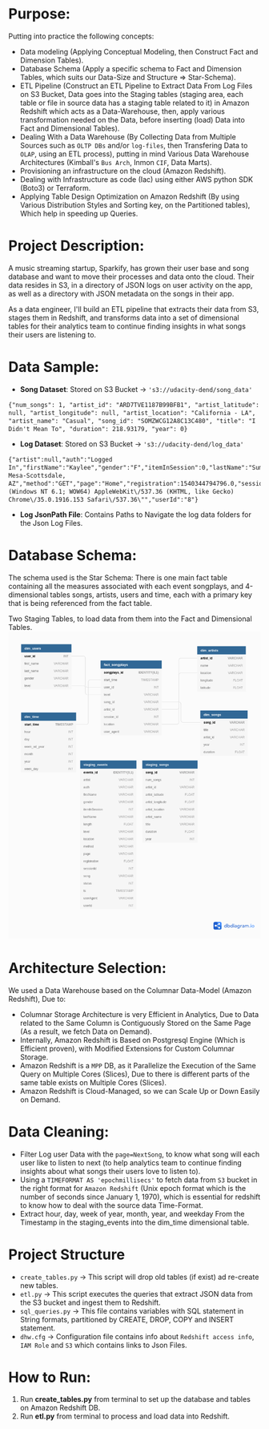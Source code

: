 # Purpose:

Putting into practice the following concepts:

- Data modeling (Applying Conceptual Modeling, then Construct Fact and Dimension Tables).
- Database Schema (Apply a specific schema to Fact and Dimension Tables, which suits our Data-Size and Structure => Star-Schema).
- ETL Pipeline (Construct an ETL Pipeline to Extract Data From Log Files on S3 Bucket, Data goes into the Staging tables (staging area, each table or file in source data has a staging table related to it) in Amazon Redshift which acts as a Data-Warehouse, then, apply various transformation needed on the Data, before inserting (load) Data into Fact and Dimensional Tables).
- Dealing With a Data Warehouse (By Collecting Data from Multiple Sources such as `OLTP DBs` and/or `log-files`, then Transfering Data to `OLAP`, using an ETL process), putting in mind Various Data Warehouse Architectures (Kimball's `Bus Arch`, Inmon `CIF`, Data Marts).
- Provisioning an infrastructure on the cloud (Amazon Redshift).
- Dealing with Infrastructure as code (Iac) using either AWS python SDK (Boto3) or Terraform.
- Applying Table Design Optimization on Amazon Redshift (By using Various Distribution Styles and Sorting key, on the Partitioned tables), Which help in speeding up Queries.

# Project Description:

A music streaming startup, Sparkify, has grown their user base and song database and want to move their processes and data onto the cloud. Their data resides in S3, in a directory of JSON logs on user activity on the app, as well as a directory with JSON metadata on the songs in their app.

As a data engineer, I'll build an ETL pipeline that extracts their data from S3, stages them in Redshift, and transforms data into a set of dimensional tables for their analytics team to continue finding insights in what songs their users are listening to.

# Data Sample:

- **Song Dataset**: Stored on S3 Bucket -> `'s3://udacity-dend/song_data'`

```
{"num_songs": 1, "artist_id": "ARD7TVE1187B99BFB1", "artist_latitude": null, "artist_longitude": null, "artist_location": "California - LA", "artist_name": "Casual", "song_id": "SOMZWCG12A8C13C480", "title": "I Didn't Mean To", "duration": 218.93179, "year": 0}
```

- **Log Dataset**: Stored on S3 Bucket -> `'s3://udacity-dend/log_data'`

```
{"artist":null,"auth":"Logged In","firstName":"Kaylee","gender":"F","itemInSession":0,"lastName":"Summers","length":null,"level":"free","location":"Phoenix-Mesa-Scottsdale, AZ","method":"GET","page":"Home","registration":1540344794796.0,"sessionId":139,"song":null,"status":200,"ts":1541106106796,"userAgent":"\"Mozilla\/5.0 (Windows NT 6.1; WOW64) AppleWebKit\/537.36 (KHTML, like Gecko) Chrome\/35.0.1916.153 Safari\/537.36\"","userId":"8"}
```

- **Log JsonPath File**: Contains Paths to Navigate the log data folders for the Json Log Files.

# Database Schema:

The schema used is the Star Schema: There is one main fact table containing all the measures associated with each event songplays, and 4-dimensional tables songs, artists, users and time, each with a primary key that is being referenced from the fact table.

Two Staging Tables, to load data from them into the Fact and Dimensional Tables.
![App_Look](https://github.com/Abdel-Raouf/Data-Warehouse-With-Amazon-Redshift/blob/main/images/Star-Schema.png)

# Architecture Selection:

We used a Data Warehouse based on the Columnar Data-Model (Amazon Redshift), Due to:

- Columnar Storage Architecture is very Efficient in Analytics, Due to Data related to the Same Column is Contiguously Stored on the Same Page (As a result, we fetch Data on Demand).
- Internally, Amazon Redshift is Based on Postgresql Engine (Which is Efficient proven), with Modified Extensions for Custom Columnar Storage.
- Amazon Redshift is a `MPP` DB, as it Parallelize the Execution of the Same Query on Multiple Cores (Slices), Due to there is different parts of the same table exists on Multiple Cores (Slices).
- Amazon Redshift is Cloud-Managed, so we can Scale Up or Down Easily on Demand.

# Data Cleaning:

- Filter Log user Data with the `page=NextSong`, to know what song will each user like to listen to next (to help analytics team to continue finding insights about what songs their users love to listen to).
- Using a `TIMEFORMAT AS 'epochmillisecs'` to fetch data from `S3` bucket in the right format for `Amazon Redshift` (Unix epoch format which is the number of seconds since January 1, 1970), which is essential for redshift to know how to deal with the source data Time-Format.
- Extract hour, day, week of year, month, year, and weekday From the Timestamp in the staging_events into the dim_time dimensional table.

# Project Structure

- `create_tables.py` -> This script will drop old tables (if exist) ad re-create new tables.
- `etl.py` -> This script executes the queries that extract JSON data from the S3 bucket and ingest them to Redshift.
- `sql_queries.py` -> This file contains variables with SQL statement in String formats, partitioned by CREATE, DROP, COPY and INSERT statement.
- `dhw.cfg` -> Configuration file contains info about `Redshift access info`, `IAM Role` and `S3` which contains links to Json Files.

# How to Run:

1. Run **create_tables.py** from terminal to set up the database and tables on Amazon Redshift DB.
2. Run **etl.py** from terminal to process and load data into Redshift.

